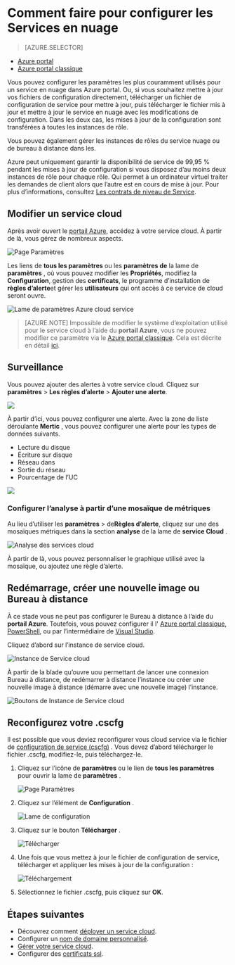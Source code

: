 <properties 
    pageTitle="Comment faire pour configurer un service en nuage (portail) | Microsoft Azure" 
    description="Apprenez à configurer les services en nuage dans Azure. Apprenez à mettre à jour de la configuration de service cloud et configurer l’accès distant à des instances de rôle. Ces exemples utilisent le portail Azure." 
    services="cloud-services" 
    documentationCenter="" 
    authors="Thraka" 
    manager="timlt" 
    editor=""/>

<tags 
    ms.service="cloud-services" 
    ms.workload="tbd" 
    ms.tgt_pltfrm="na" 
    ms.devlang="na" 
    ms.topic="article" 
    ms.date="10/11/2016"
    ms.author="adegeo"/>

# <a name="how-to-configure-cloud-services"></a>Comment faire pour configurer les Services en nuage

> [AZURE.SELECTOR]
- [Azure portal](cloud-services-how-to-configure-portal.md)
- [Azure portal classique](cloud-services-how-to-configure.md)

Vous pouvez configurer les paramètres les plus couramment utilisés pour un service en nuage dans Azure portal. Ou, si vous souhaitez mettre à jour vos fichiers de configuration directement, télécharger un fichier de configuration de service pour mettre à jour, puis télécharger le fichier mis à jour et mettre à jour le service en nuage avec les modifications de configuration. Dans les deux cas, les mises à jour de la configuration sont transférées à toutes les instances de rôle.

Vous pouvez également gérer les instances de rôles du service nuage ou de bureau à distance dans les.

Azure peut uniquement garantir la disponibilité de service de 99,95 % pendant les mises à jour de configuration si vous disposez d’au moins deux instances de rôle pour chaque rôle. Qui permet à un ordinateur virtuel traiter les demandes de client alors que l’autre est en cours de mise à jour. Pour plus d’informations, consultez [Les contrats de niveau de Service](https://azure.microsoft.com/support/legal/sla/).

## <a name="change-a-cloud-service"></a>Modifier un service cloud

Après avoir ouvert le [portail Azure](https://portal.azure.com/), accédez à votre service cloud. À partir de là, vous gérez de nombreux aspects. 

![Page Paramètres](./media/cloud-services-how-to-configure-portal/cloud-service.png)

Les liens de **tous les paramètres** ou les **paramètres de** la lame de **paramètres** , où vous pouvez modifier les **Propriétés**, modifiez la **Configuration**, gestion des **certificats**, le programme d’installation de **règles d’alerte**et gérer les **utilisateurs** qui ont accès à ce service de cloud seront ouvre.

![Lame de paramètres Azure cloud service](./media/cloud-services-how-to-configure-portal/cs-settings-blade.png)

>[AZURE.NOTE]
>Impossible de modifier le système d’exploitation utilisé pour le service cloud à l’aide du **portail Azure**, vous ne pouvez modifier ce paramètre via le [Azure portal classique](http://manage.windowsazure.com/). Cela est décrite en détail [ici](cloud-services-how-to-configure.md#update-a-cloud-service-configuration-file).

## <a name="monitoring"></a>Surveillance

Vous pouvez ajouter des alertes à votre service cloud. Cliquez sur **paramètres** > **Les règles d’alerte** > **Ajouter une alerte**. 

![](./media/cloud-services-how-to-configure-portal/cs-alerts.png)

À partir d’ici, vous pouvez configurer une alerte. Avec la zone de liste déroulante **Mertic** , vous pouvez configurer une alerte pour les types de données suivants.

- Lecture du disque
- Écriture sur disque
- Réseau dans
- Sortie du réseau
- Pourcentage de l’UC 

![](./media/cloud-services-how-to-configure-portal/cs-alert-item.png)

### <a name="configure-monitoring-from-a-metric-tile"></a>Configurer l’analyse à partir d’une mosaïque de métriques

Au lieu d’utiliser les **paramètres** > de**Règles d’alerte**, cliquez sur une des mosaïques métriques dans la section **analyse** de la lame de **service Cloud** .

![Analyse des services cloud](./media/cloud-services-how-to-configure-portal/cs-monitoring.png)

À partir de là, vous pouvez personnaliser le graphique utilisé avec la mosaïque, ou ajoutez une règle d’alerte.


## <a name="reboot-reimage-or-remote-desktop"></a>Redémarrage, créer une nouvelle image ou Bureau à distance

À ce stade vous ne peut pas configurer le Bureau à distance à l’aide du **portail Azure**. Toutefois, vous pouvez configurer il l' [Azure portal classique](cloud-services-role-enable-remote-desktop.md), [PowerShell](cloud-services-role-enable-remote-desktop-powershell.md), ou par l’intermédiaire de [Visual Studio](../vs-azure-tools-remote-desktop-roles.md). 

Cliquez d’abord sur l’instance de service cloud.

![Instance de Service cloud](./media/cloud-services-how-to-configure-portal/cs-instance.png)

À partir de la blade qu’ouvre uou permettant de lancer une connexion Bureau à distance, de redémarrer à distance l’instance ou créer une nouvelle image à distance (démarre avec une nouvelle image) l’instance.

![Boutons de Instance de Service cloud](./media/cloud-services-how-to-configure-portal/cs-instance-buttons.png)



## <a name="reconfigure-your-cscfg"></a>Reconfigurez votre .cscfg

Il est possible que vous deviez reconfigurer vous cloud service via le fichier de [configuration de service (cscfg)](cloud-services-model-and-package.md#cscfg) . Vous devez d’abord télécharger le fichier .cscfg, modifiez-le, puis téléchargez-le.

1. Cliquez sur l’icône de **paramètres** ou le lien de **tous les paramètres** pour ouvrir la lame de **paramètres** .

    ![Page Paramètres](./media/cloud-services-how-to-configure-portal/cloud-service.png)

2. Cliquez sur l’élément de **Configuration** .

    ![Lame de configuration](./media/cloud-services-how-to-configure-portal/cs-settings-config.png)

3. Cliquez sur le bouton **Télécharger** .

    ![Télécharger](./media/cloud-services-how-to-configure-portal/cs-settings-config-panel-download.png)

4. Une fois que vous mettez à jour le fichier de configuration de service, télécharger et appliquer les mises à jour de la configuration :

    ![Téléchargement](./media/cloud-services-how-to-configure-portal/cs-settings-config-panel-upload.png) 
    
5. Sélectionnez le fichier .cscfg, puis cliquez sur **OK**.

            
## <a name="next-steps"></a>Étapes suivantes

* Découvrez comment [déployer un service cloud](cloud-services-how-to-create-deploy-portal.md).
* Configurer un [nom de domaine personnalisé](cloud-services-custom-domain-name-portal.md).
* [Gérer votre service cloud](cloud-services-how-to-manage-portal.md).
* Configurer des [certificats ssl](cloud-services-configure-ssl-certificate-portal.md).